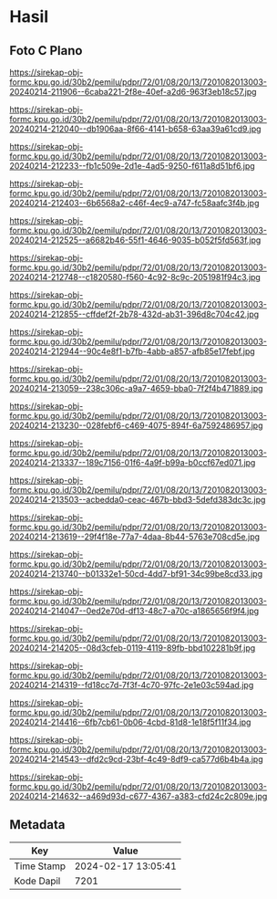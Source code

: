 # Hasil

## Foto C Plano

https://sirekap-obj-formc.kpu.go.id/30b2/pemilu/pdpr/72/01/08/20/13/7201082013003-20240214-211906--6caba221-2f8e-40ef-a2d6-963f3eb18c57.jpg

https://sirekap-obj-formc.kpu.go.id/30b2/pemilu/pdpr/72/01/08/20/13/7201082013003-20240214-212040--db1906aa-8f66-4141-b658-63aa39a61cd9.jpg

https://sirekap-obj-formc.kpu.go.id/30b2/pemilu/pdpr/72/01/08/20/13/7201082013003-20240214-212233--fb1c509e-2d1e-4ad5-9250-f611a8d51bf6.jpg

https://sirekap-obj-formc.kpu.go.id/30b2/pemilu/pdpr/72/01/08/20/13/7201082013003-20240214-212403--6b6568a2-c46f-4ec9-a747-fc58aafc3f4b.jpg

https://sirekap-obj-formc.kpu.go.id/30b2/pemilu/pdpr/72/01/08/20/13/7201082013003-20240214-212525--a6682b46-55f1-4646-9035-b052f5fd563f.jpg

https://sirekap-obj-formc.kpu.go.id/30b2/pemilu/pdpr/72/01/08/20/13/7201082013003-20240214-212748--c1820580-f560-4c92-8c9c-2051981f94c3.jpg

https://sirekap-obj-formc.kpu.go.id/30b2/pemilu/pdpr/72/01/08/20/13/7201082013003-20240214-212855--cffdef2f-2b78-432d-ab31-396d8c704c42.jpg

https://sirekap-obj-formc.kpu.go.id/30b2/pemilu/pdpr/72/01/08/20/13/7201082013003-20240214-212944--90c4e8f1-b7fb-4abb-a857-afb85e17febf.jpg

https://sirekap-obj-formc.kpu.go.id/30b2/pemilu/pdpr/72/01/08/20/13/7201082013003-20240214-213059--238c306c-a9a7-4659-bba0-7f2f4b471889.jpg

https://sirekap-obj-formc.kpu.go.id/30b2/pemilu/pdpr/72/01/08/20/13/7201082013003-20240214-213230--028febf6-c469-4075-894f-6a7592486957.jpg

https://sirekap-obj-formc.kpu.go.id/30b2/pemilu/pdpr/72/01/08/20/13/7201082013003-20240214-213337--189c7156-01f6-4a9f-b99a-b0ccf67ed071.jpg

https://sirekap-obj-formc.kpu.go.id/30b2/pemilu/pdpr/72/01/08/20/13/7201082013003-20240214-213503--acbedda0-ceac-467b-bbd3-5defd383dc3c.jpg

https://sirekap-obj-formc.kpu.go.id/30b2/pemilu/pdpr/72/01/08/20/13/7201082013003-20240214-213619--29f4f18e-77a7-4daa-8b44-5763e708cd5e.jpg

https://sirekap-obj-formc.kpu.go.id/30b2/pemilu/pdpr/72/01/08/20/13/7201082013003-20240214-213740--b01332e1-50cd-4dd7-bf91-34c99be8cd33.jpg

https://sirekap-obj-formc.kpu.go.id/30b2/pemilu/pdpr/72/01/08/20/13/7201082013003-20240214-214047--0ed2e70d-df13-48c7-a70c-a1865656f9f4.jpg

https://sirekap-obj-formc.kpu.go.id/30b2/pemilu/pdpr/72/01/08/20/13/7201082013003-20240214-214205--08d3cfeb-0119-4119-89fb-bbd102281b9f.jpg

https://sirekap-obj-formc.kpu.go.id/30b2/pemilu/pdpr/72/01/08/20/13/7201082013003-20240214-214319--fd18cc7d-7f3f-4c70-97fc-2e1e03c594ad.jpg

https://sirekap-obj-formc.kpu.go.id/30b2/pemilu/pdpr/72/01/08/20/13/7201082013003-20240214-214416--6fb7cb61-0b06-4cbd-81d8-1e18f5f11f34.jpg

https://sirekap-obj-formc.kpu.go.id/30b2/pemilu/pdpr/72/01/08/20/13/7201082013003-20240214-214543--dfd2c9cd-23bf-4c49-8df9-ca577d6b4b4a.jpg

https://sirekap-obj-formc.kpu.go.id/30b2/pemilu/pdpr/72/01/08/20/13/7201082013003-20240214-214632--a469d93d-c677-4367-a383-cfd24c2c809e.jpg


## Metadata

| Key        | Value               |
| ---------- | ------------------- |
| Time Stamp | 2024-02-17 13:05:41 |
| Kode Dapil | 7201                |



